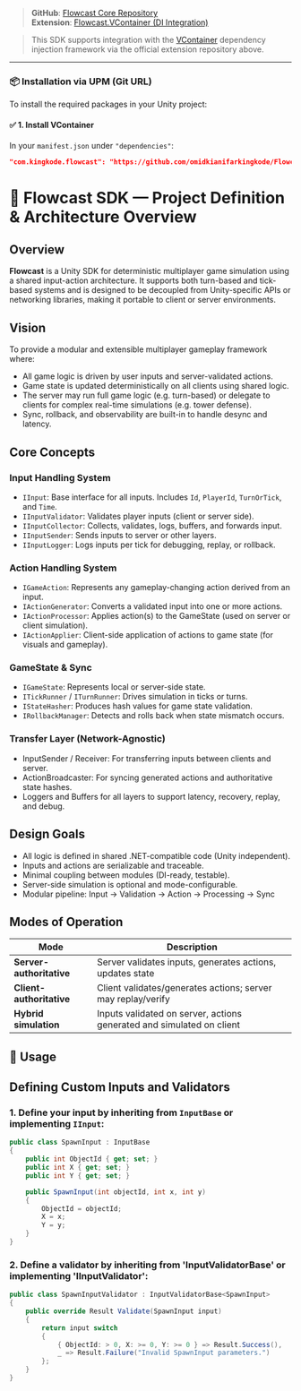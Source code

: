 > **GitHub**: [Flowcast Core Repository](https://github.com/omidkianifarkingkode/Flowcast/tree/main/Unity/Assets/Flowcast)  
> **Extension**: [Flowcast.VContainer (DI Integration)](https://github.com/omidkianifarkingkode/Flowcast/tree/main/Unity/Assets/Flowcast.VContainer)

> This SDK supports integration with the [VContainer](https://github.com/hadashiA/VContainer) dependency injection framework via the official extension repository above.

---

### 📦 Installation via UPM (Git URL)

To install the required packages in your Unity project:

#### ✅ 1. Install **VContainer**

In your `manifest.json` under `"dependencies"`:

```json
"com.kingkode.flowcast": "https://github.com/omidkianifarkingkode/Flowcast.git?path=Unity/Assets/Flowcast"
```

# 📘 Flowcast SDK — Project Definition & Architecture Overview

## Overview

**Flowcast** is a Unity SDK for deterministic multiplayer game simulation using a shared input-action architecture. It supports both turn-based and tick-based systems and is designed to be decoupled from Unity-specific APIs or networking libraries, making it portable to client or server environments.

## Vision

To provide a modular and extensible multiplayer gameplay framework where:

- All game logic is driven by user inputs and server-validated actions.
- Game state is updated deterministically on all clients using shared logic.
- The server may run full game logic (e.g. turn-based) or delegate to clients for complex real-time simulations (e.g. tower defense).
- Sync, rollback, and observability are built-in to handle desync and latency.

## Core Concepts

### Input Handling System

- `IInput`: Base interface for all inputs. Includes `Id`, `PlayerId`, `TurnOrTick`, and `Time`.
- `IInputValidator`: Validates player inputs (client or server side).
- `IInputCollector`: Collects, validates, logs, buffers, and forwards input.
- `IInputSender`: Sends inputs to server or other layers.
- `IInputLogger`: Logs inputs per tick for debugging, replay, or rollback.

### Action Handling System

- `IGameAction`: Represents any gameplay-changing action derived from an input.
- `IActionGenerator`: Converts a validated input into one or more actions.
- `IActionProcessor`: Applies action(s) to the GameState (used on server or client simulation).
- `IActionApplier`: Client-side application of actions to game state (for visuals and gameplay).

### GameState & Sync

- `IGameState`: Represents local or server-side state.
- `ITickRunner` / `ITurnRunner`: Drives simulation in ticks or turns.
- `IStateHasher`: Produces hash values for game state validation.
- `IRollbackManager`: Detects and rolls back when state mismatch occurs.

### Transfer Layer (Network-Agnostic)

- InputSender / Receiver: For transferring inputs between clients and server.
- ActionBroadcaster: For syncing generated actions and authoritative state hashes.
- Loggers and Buffers for all layers to support latency, recovery, replay, and debug.

## Design Goals

- All logic is defined in shared .NET-compatible code (Unity independent).
- Inputs and actions are serializable and traceable.
- Minimal coupling between modules (DI-ready, testable).
- Server-side simulation is optional and mode-configurable.
- Modular pipeline: Input → Validation → Action → Processing → Sync

## Modes of Operation

| Mode                 | Description                                                                 |
|----------------------|-----------------------------------------------------------------------------|
| **Server-authoritative** | Server validates inputs, generates actions, updates state                      |
| **Client-authoritative** | Client validates/generates actions; server may replay/verify                  |
| **Hybrid simulation**     | Inputs validated on server, actions generated and simulated on client       |

## 🧰 Usage
## Defining Custom Inputs and Validators

### 1. Define your input by inheriting from `InputBase` or implementing `IInput`:
```csharp
public class SpawnInput : InputBase
{
    public int ObjectId { get; set; }
    public int X { get; set; }
    public int Y { get; set; }

    public SpawnInput(int objectId, int x, int y)
    {
        ObjectId = objectId;
        X = x;
        Y = y;
    }
}
```
### 2. Define a validator by inheriting from 'InputValidatorBase<T>' or implementing 'IInputValidator<T>':
```csharp
public class SpawnInputValidator : InputValidatorBase<SpawnInput>
{
    public override Result Validate(SpawnInput input)
    {
        return input switch
        {
            { ObjectId: > 0, X: >= 0, Y: >= 0 } => Result.Success(),
            _ => Result.Failure("Invalid SpawnInput parameters.")
        };
    }
}
```
